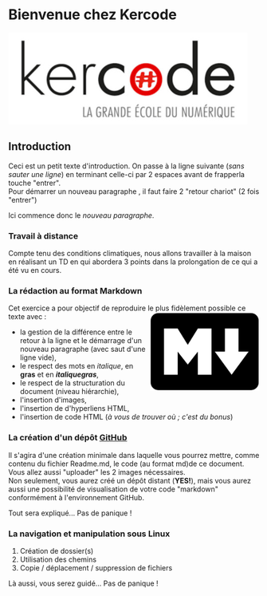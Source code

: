 # Bienvenue  chez Kercode
![Logo Kercode](./images/kercode.jpg "Kercode")

## Introduction
Ceci est un petit texte d'introduction. On passe à la ligne suivante (*sans sauter une ligne*) en terminant celle-ci
par 2 espaces avant de frapperla touche "entrer".  
Pour démarrer un nouveau paragraphe , il faut faire 2 "retour chariot" (2 fois "entrer")  

Ici commence donc le *nouveau paragraphe*.

### Travail à distance

Compte tenu des conditions climatiques, nous allons travailler à la maison en réalisant un TD en qui abordera 3
points dans la prolongation de ce qui a été vu en cours.  

### La rédaction au format Markdown

Cet exercice a pour objectif de reproduire le plus fidèlement possible ce
texte avec : <img align= "right" width=220; src= "images/markdown.png">
* la gestion de la différence entre le retour à la ligne et le démarrage
d'un nouveau paragraphe (avec saut d'une ligne vide),
* le respect des mots en *italique*, en **gras** et en **_italiquegras_**,
* le respect de la structuration du document (niveau hiérarchie),
* l'insertion d'images,
* l'insertion de d'hyperliens HTML,
* l'insertion de code HTML (*à vous de trouver où ; c'est du bonus*)  


### La création d'un dépôt [GitHub](https://github.com/)  

Il s'agira d'une création minimale dans laquelle vous pourrez mettre, comme contenu du fichier Readme.md, le
code (au format md)de ce document. Vous allez aussi "uploader" les 2 images nécessaires.  
Non seulement, vous aurez créé un dépôt distant (**YES!**), mais vous aurez aussi une possibilité de visualisation
de votre code "markdown" conformément à l'environnement GitHub.  

Tout sera expliqué... Pas de panique !  

### La navigation et manipulation sous Linux  

1. Création de dossier(s)
2. Utilisation des chemins
3. Copie / déplacement / suppression de fichiers  

Là aussi, vous serez guidé... Pas de panique !
